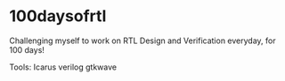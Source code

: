 # 100daysofrtl
Challenging myself to work on RTL Design and Verification everyday, for 100 days!

Tools:
Icarus verilog
gtkwave
